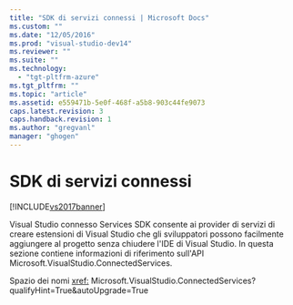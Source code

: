 ```yaml
---
title: "SDK di servizi connessi | Microsoft Docs"
ms.custom: ""
ms.date: "12/05/2016"
ms.prod: "visual-studio-dev14"
ms.reviewer: ""
ms.suite: ""
ms.technology: 
  - "tgt-pltfrm-azure"
ms.tgt_pltfrm: ""
ms.topic: "article"
ms.assetid: e559471b-5e0f-468f-a5b8-903c44fe9073
caps.latest.revision: 3
caps.handback.revision: 1
ms.author: "gregvanl"
manager: "ghogen"
---
```

# SDK di servizi connessi
[!INCLUDE[vs2017banner](../code-quality/includes/vs2017banner.md)]

Visual Studio connesso Services SDK consente ai provider di servizi di creare estensioni di Visual Studio che gli sviluppatori possono facilmente aggiungere al progetto senza chiudere l'IDE di Visual Studio. In questa sezione contiene informazioni di riferimento sull'API Microsoft.VisualStudio.ConnectedServices.  
  
 Spazio dei nomi <xref:> Microsoft.VisualStudio.ConnectedServices?qualifyHint=True&autoUpgrade=True